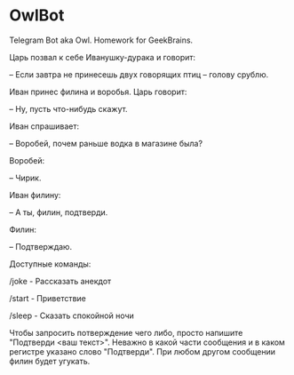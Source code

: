 # OwlBot
Telegram Bot aka Owl. Homework for GeekBrains.

Царь позвал к себе Иванушку-дурака и говорит:

– Если завтра не принесешь двух говорящих птиц – голову срублю.

Иван принес филина и воробья. Царь говорит:

– Ну, пусть что-нибудь скажут.

Иван спрашивает:

– Воробей, почем раньше водка в магазине была?

Воробей:

– Чирик.

Иван филину:

– А ты, филин, подтверди.

Филин:

– Подтверждаю.

Доступные команды:

/joke - Рассказать анекдот

/start - Приветствие
 
/sleep - Сказать спокойной ночи

Чтобы запросить потверждение чего либо, просто напишите "Подтверди <ваш текст>".
Неважно в какой части сообщения и в каком регистре указано слово "Подтверди".
При любом другом сообщении филин будет угукать. 